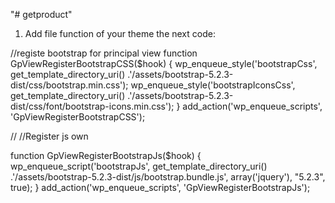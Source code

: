 "# getproduct" 
1.  Add file function of your theme the next code:

//registe bootstrap for principal view
function GpViewRegisterBootstrapCSS($hook)
{
    wp_enqueue_style('bootstrapCss', get_template_directory_uri() .'/assets/bootstrap-5.2.3-dist/css/bootstrap.min.css');
    wp_enqueue_style('bootstrapIconsCss', get_template_directory_uri() .'/assets/bootstrap-5.2.3-dist/css/font/bootstrap-icons.min.css');
}
add_action('wp_enqueue_scripts', 'GpViewRegisterBootstrapCSS');



// //Register js own

function GpViewRegisterBootstrapJs($hook)
{
    wp_enqueue_script('bootstrapJs', get_template_directory_uri() .'/assets/bootstrap-5.2.3-dist/js/bootstrap.bundle.js', array('jquery'), "5.2.3", true);
}
add_action('wp_enqueue_scripts', 'GpViewRegisterBootstrapJs');




